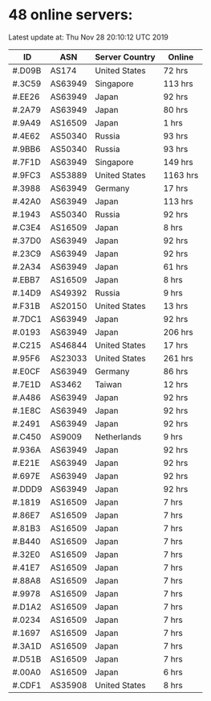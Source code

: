 # 48 online servers:

Latest update at: Thu Nov 28 20:10:12 UTC 2019

| ID | ASN | Server Country | Online |
| -- | --- | -------------- | ------ |
| #.D09B | AS174 | United States | 72 hrs |
| #.3C59 | AS63949 | Singapore | 113 hrs |
| #.EE26 | AS63949 | Japan | 92 hrs |
| #.2A79 | AS63949 | Japan | 80 hrs |
| #.9A49 | AS16509 | Japan | 1 hrs |
| #.4E62 | AS50340 | Russia | 93 hrs |
| #.9BB6 | AS50340 | Russia | 93 hrs |
| #.7F1D | AS63949 | Singapore | 149 hrs |
| #.9FC3 | AS53889 | United States | 1163 hrs |
| #.3988 | AS63949 | Germany | 17 hrs |
| #.42A0 | AS63949 | Japan | 113 hrs |
| #.1943 | AS50340 | Russia | 92 hrs |
| #.C3E4 | AS16509 | Japan | 8 hrs |
| #.37D0 | AS63949 | Japan | 92 hrs |
| #.23C9 | AS63949 | Japan | 92 hrs |
| #.2A34 | AS63949 | Japan | 61 hrs |
| #.EBB7 | AS16509 | Japan | 8 hrs |
| #.14D9 | AS49392 | Russia | 9 hrs |
| #.F31B | AS20150 | United States | 13 hrs |
| #.7DC1 | AS63949 | Japan | 92 hrs |
| #.0193 | AS63949 | Japan | 206 hrs |
| #.C215 | AS46844 | United States | 17 hrs |
| #.95F6 | AS23033 | United States | 261 hrs |
| #.E0CF | AS63949 | Germany | 86 hrs |
| #.7E1D | AS3462 | Taiwan | 12 hrs |
| #.A486 | AS63949 | Japan | 92 hrs |
| #.1E8C | AS63949 | Japan | 92 hrs |
| #.2491 | AS63949 | Japan | 92 hrs |
| #.C450 | AS9009 | Netherlands | 9 hrs |
| #.936A | AS63949 | Japan | 92 hrs |
| #.E21E | AS63949 | Japan | 92 hrs |
| #.697E | AS63949 | Japan | 92 hrs |
| #.DDD9 | AS63949 | Japan | 92 hrs |
| #.1819 | AS16509 | Japan | 7 hrs |
| #.86E7 | AS16509 | Japan | 7 hrs |
| #.81B3 | AS16509 | Japan | 7 hrs |
| #.B440 | AS16509 | Japan | 7 hrs |
| #.32E0 | AS16509 | Japan | 7 hrs |
| #.41E7 | AS16509 | Japan | 7 hrs |
| #.88A8 | AS16509 | Japan | 7 hrs |
| #.9978 | AS16509 | Japan | 7 hrs |
| #.D1A2 | AS16509 | Japan | 7 hrs |
| #.0234 | AS16509 | Japan | 7 hrs |
| #.1697 | AS16509 | Japan | 7 hrs |
| #.3A1D | AS16509 | Japan | 7 hrs |
| #.D51B | AS16509 | Japan | 7 hrs |
| #.00A0 | AS16509 | Japan | 6 hrs |
| #.CDF1 | AS35908 | United States | 8 hrs |

